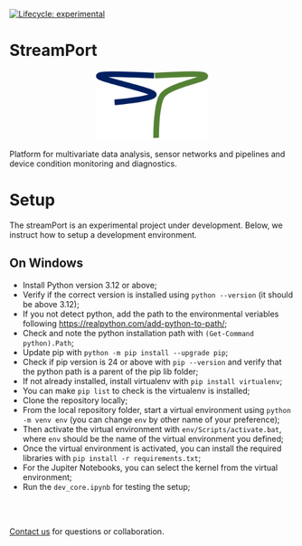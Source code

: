 [![Lifecycle: experimental](https://img.shields.io/badge/lifecycle-experimental-orange.svg)](https://lifecycle.r-lib.org/articles/stages.html#experimental)

# StreamPort

<p align="center" width="100%">
<img width="40%" src="sp_logo.png" alt="Logo" />
</p>

Platform for multivariate data analysis, sensor networks and pipelines and device condition monitoring and diagnostics.

# Setup
The streamPort is an experimental project under development. Below, we instruct how to setup a development environment.

## On Windows
- Install Python version 3.12 or above;
- Verify if the correct version is installed using `python --version` (it should be above 3.12);
- If you not detect python, add the path to the environmental veriables following https://realpython.com/add-python-to-path/;
- Check and note the python installation path with `(Get-Command python).Path`;
- Update pip with `python -m pip install --upgrade pip`;
- Check if pip version is 24 or above with `pip --version` and verify that the python path is a parent of the pip lib folder;
- If not already installed, install virtualenv with `pip install virtualenv`;
- You can make `pip list` to check is the virtualenv is installed;
- Clone the repository locally;
- From the local repository folder, start a virtual environment using `python -m venv env` (you can change `env` by other name of your preference);
- Then activate the virtual environment with `env/Scripts/activate.bat`, where `env` should be the name of the virtual environment you defined;
- Once the virtual environment is activated, you can install the required libraries with `pip install -r requirements.txt`;
- For the Jupiter Notebooks, you can select the kernel from the virtual environment;
- Run the `dev_core.ipynb` for testing the setup;

<br>
<br>

[Contact us](mailto:cunha@iuta.de) for questions or collaboration.
